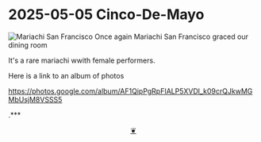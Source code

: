 # 2025-05-05 Cinco-De-Mayo

![Mariachi San Francisco ]( https://photos.fife.usercontent.google.com/pw/AP1GczNZDdsLL3kpBo48f240hlXYmobDbIMwEMpGNaUnjHUQbvpjjiyKd6lk1w=w846-h846-s-no-gm?authuser=0 )
Once again Mariachi San Francisco graced our dining room

It's a rare mariachi wwith female performers.

Here is a link to an album of photos

https://photos.google.com/album/AF1QipPgRpFIALP5XVDl_k09crQJkwMGMbUsjM8VSSS5

.***

<center title="Hello! Click me to go up to the top" ><a class=aDingbat href=javascript:window.scrollTo(0,0);> ❦ </a></center>
